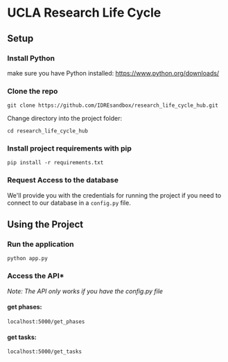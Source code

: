 # UCLA Research Life Cycle

## Setup

### Install Python
make sure you have Python installed:
https://www.python.org/downloads/

### Clone the repo
`git clone https://github.com/IDREsandbox/research_life_cycle_hub.git`

Change directory into the project folder:

`cd research_life_cycle_hub`

### Install project requirements with pip
`pip install -r requirements.txt`

### Request Access to the database
We'll provide you with the credentials for running the project if you need to connect to our database in a `config.py` file.

## Using the Project

### Run the application
`python app.py`

### Access the API*
*Note: The API only works if you have the config.py file*
#### get phases:
`localhost:5000/get_phases`
#### get tasks:
`localhost:5000/get_tasks`
